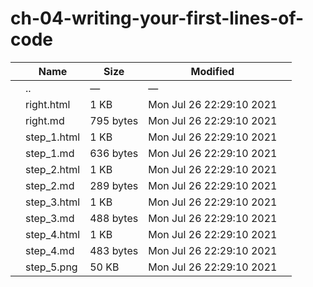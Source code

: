 # ch-04-writing-your-first-lines-of-code

<table><thead><tr class="header"><th></th><th>Name</th><th>Size</th><th>Modified</th><th></th></tr></thead><tbody><tr class="odd"><td></td><td><span class="goup">..</span></td><td>—</td><td>—</td><td></td></tr><tr class="even"><td></td><td><span class="name">right.html</span></td><td>1 KB</td><td>Mon Jul 26 22:29:10 2021</td><td></td></tr><tr class="odd"><td></td><td><span class="name">right.md</span></td><td>795 bytes</td><td>Mon Jul 26 22:29:10 2021</td><td></td></tr><tr class="even"><td></td><td><span class="name">step_1.html</span></td><td>1 KB</td><td>Mon Jul 26 22:29:10 2021</td><td></td></tr><tr class="odd"><td></td><td><span class="name">step_1.md</span></td><td>636 bytes</td><td>Mon Jul 26 22:29:10 2021</td><td></td></tr><tr class="even"><td></td><td><span class="name">step_2.html</span></td><td>1 KB</td><td>Mon Jul 26 22:29:10 2021</td><td></td></tr><tr class="odd"><td></td><td><span class="name">step_2.md</span></td><td>289 bytes</td><td>Mon Jul 26 22:29:10 2021</td><td></td></tr><tr class="even"><td></td><td><span class="name">step_3.html</span></td><td>1 KB</td><td>Mon Jul 26 22:29:10 2021</td><td></td></tr><tr class="odd"><td></td><td><span class="name">step_3.md</span></td><td>488 bytes</td><td>Mon Jul 26 22:29:10 2021</td><td></td></tr><tr class="even"><td></td><td><span class="name">step_4.html</span></td><td>1 KB</td><td>Mon Jul 26 22:29:10 2021</td><td></td></tr><tr class="odd"><td></td><td><span class="name">step_4.md</span></td><td>483 bytes</td><td>Mon Jul 26 22:29:10 2021</td><td></td></tr><tr class="even"><td></td><td><span class="name">step_5.png</span></td><td>50 KB</td><td>Mon Jul 26 22:29:10 2021</td><td></td></tr></tbody></table>
